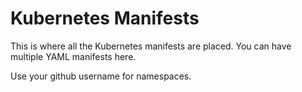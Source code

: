 # Kubernetes Manifests

This is where all the Kubernetes manifests are placed. You can have multiple YAML manifests here.

Use your github username for namespaces.
